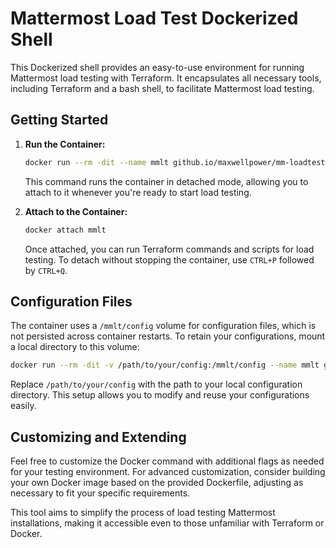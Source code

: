 # Mattermost Load Test Dockerized Shell

This Dockerized shell provides an easy-to-use environment for running Mattermost load testing with Terraform. It encapsulates all necessary tools, including Terraform and a bash shell, to facilitate Mattermost load testing.

## Getting Started

1. **Run the Container:**
   ```sh
   docker run --rm -dit --name mmlt github.io/maxwellpower/mm-loadtest-shell
   ```
   This command runs the container in detached mode, allowing you to attach to it whenever you're ready to start load testing.

2. **Attach to the Container:**
   ```sh
   docker attach mmlt
   ```
   Once attached, you can run Terraform commands and scripts for load testing. To detach without stopping the container, use `CTRL+P` followed by `CTRL+Q`.

## Configuration Files

The container uses a `/mmlt/config` volume for configuration files, which is not persisted across container restarts. To retain your configurations, mount a local directory to this volume:

```sh
docker run --rm -dit -v /path/to/your/config:/mmlt/config --name mmlt github.io/maxwellpower/mm-loadtest-shell
```

Replace `/path/to/your/config` with the path to your local configuration directory. This setup allows you to modify and reuse your configurations easily.

## Customizing and Extending

Feel free to customize the Docker command with additional flags as needed for your testing environment. For advanced customization, consider building your own Docker image based on the provided Dockerfile, adjusting as necessary to fit your specific requirements.

This tool aims to simplify the process of load testing Mattermost installations, making it accessible even to those unfamiliar with Terraform or Docker.
